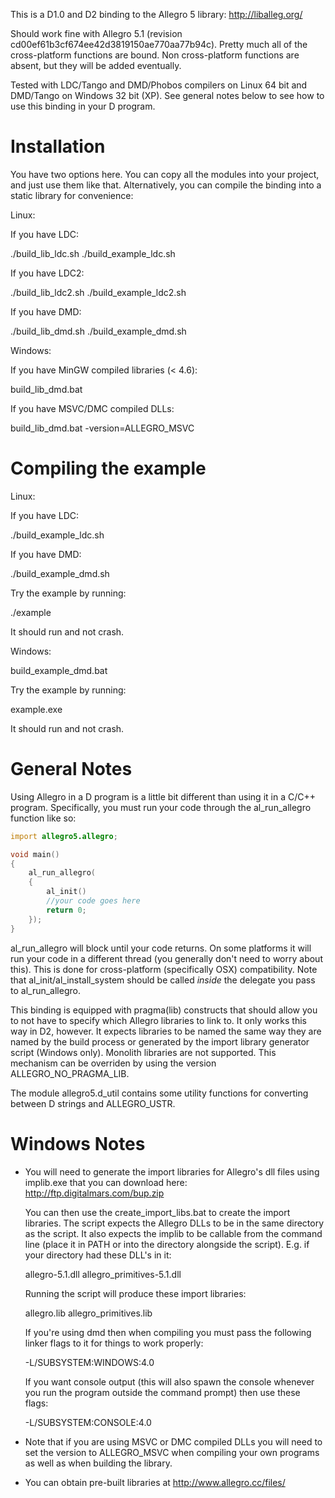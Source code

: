 This is a D1.0 and D2 binding to the Allegro 5 library: http://liballeg.org/

Should work fine with Allegro 5.1 (revision cd00ef61b3cf674ee42d3819150ae770aa77b94c). Pretty much all of the cross-platform functions are bound.
Non cross-platform functions are absent, but they will be added eventually.

Tested with LDC/Tango and DMD/Phobos compilers on Linux 64 bit and DMD/Tango on Windows 32 bit (XP). See general notes below to see how to use this
binding in your D program.

Installation
============

You have two options here. You can copy all the modules into your project, and just use them like that.
Alternatively, you can compile the binding into a static library for convenience:

Linux:

If you have LDC:

./build_lib_ldc.sh
./build_example_ldc.sh

If you have LDC2:

./build_lib_ldc2.sh
./build_example_ldc2.sh

If you have DMD:

./build_lib_dmd.sh
./build_example_dmd.sh

Windows:

If you have MinGW compiled libraries (< 4.6):

build_lib_dmd.bat

If you have MSVC/DMC compiled DLLs:

build_lib_dmd.bat -version=ALLEGRO_MSVC

Compiling the example
=====================

Linux:

If you have LDC:

./build_example_ldc.sh

If you have DMD:

./build_example_dmd.sh

Try the example by running:

./example

It should run and not crash.

Windows:

build_example_dmd.bat

Try the example by running:

example.exe

It should run and not crash.

General Notes
=============

Using Allegro in a D program is a little bit different than using it in a C/C++ program. Specifically, you must run your code through the al_run_allegro function like so:

```d
import allegro5.allegro;

void main()
{
	al_run_allegro(
	{
		al_init()
		//your code goes here
		return 0;
	});
}
```

al_run_allegro will block until your code returns. On some platforms it will run your code in a different thread (you generally don't need to worry about this). This is done for cross-platform (specifically OSX) compatibility. Note that al_init/al_install_system should be called _inside_ the delegate you pass to al_run_allegro.

This binding is equipped with pragma(lib) constructs that should allow you to not have to specify which Allegro libraries to link to. It only works this way in D2, however. It expects libraries to be named the same way they are named by the build process or generated by the import library generator script (Windows only). Monolith libraries are not supported. This mechanism can be overriden by using the version ALLEGRO_NO_PRAGMA_LIB.

The module allegro5.d_util contains some utility functions for converting between D strings and ALLEGRO_USTR.

Windows Notes
=============

* You will need to generate the import libraries for Allegro's dll files using implib.exe that you can download here: http://ftp.digitalmars.com/bup.zip

    You can then use the create_import_libs.bat to create the import libraries. The script expects the Allegro DLLs to be in the same directory as the script. It also expects the implib to be callable from the command line (place it in PATH or into the directory alongside the script). E.g. if your directory had these DLL's in it:
    
    allegro-5.1.dll
    allegro_primitives-5.1.dll
    
    Running the script will produce these import libraries:
    
    allegro.lib
    allegro_primitives.lib
    
    If you're using dmd then when compiling you must pass the following linker flags to it for things to work properly:
    
    -L/SUBSYSTEM:WINDOWS:4.0
    
    If you want console output (this will also spawn the console whenever you run the program outside the command prompt) then use these flags:
    
    -L/SUBSYSTEM:CONSOLE:4.0

* Note that if you are using MSVC or DMC compiled DLLs you will need to set the version to ALLEGRO_MSVC when compiling your own programs as well as when building the library.

* You can obtain pre-built libraries at http://www.allegro.cc/files/
